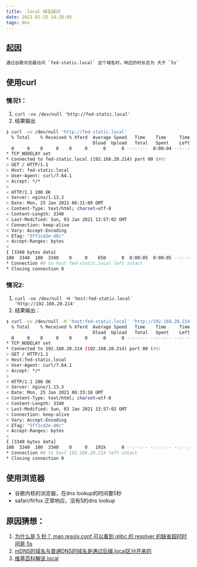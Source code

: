 ```yaml
---
title: .local 域名疑问
date: 2021-01-25 14:28:03
tags: dns
---
```


## 起因
    通过谷歌浏览器访问 `fed-static.local` 这个域名时，响应的时长总为 大于 `5s`

## 使用curl
### 情况1：
1. `curl -vo /dev/null 'http://fed-static.local'`
2. 结果输出
```bash
❯ curl -vo /dev/null 'http://fed-static.local'
  % Total    % Received % Xferd  Average Speed   Time    Time     Time  Current
                                 Dload  Upload   Total   Spent    Left  Speed
  0     0    0     0    0     0      0      0 --:--:--  0:00:04 --:--:--     0*   Trying 192.168.20.214...
* TCP_NODELAY set
* Connected to fed-static.local (192.168.20.214) port 80 (#0)
> GET / HTTP/1.1
> Host: fed-static.local
> User-Agent: curl/7.64.1
> Accept: */*
>
< HTTP/1.1 200 OK
< Server: nginx/1.13.3
< Date: Mon, 25 Jan 2021 06:31:09 GMT
< Content-Type: text/html; charset=utf-8
< Content-Length: 3340
< Last-Modified: Sun, 03 Jan 2021 13:57:02 GMT
< Connection: keep-alive
< Vary: Accept-Encoding
< ETag: "5ff1cd2e-d0c"
< Accept-Ranges: bytes
<
{ [3340 bytes data]
100  3340  100  3340    0     0    650      0  0:00:05  0:00:05 --:--:--   783
* Connection #0 to host fed-static.local left intact
* Closing connection 0
```

### 情况2:
1. `curl -vo /dev/null -H 'host:fed-static.local' 'http://192.168.20.214'`
2. 结果输出：
```bash
❯ curl -vo /dev/null -H 'host:fed-static.local' 'http://192.168.20.214'
  % Total    % Received % Xferd  Average Speed   Time    Time     Time  Current
                                 Dload  Upload   Total   Spent    Left  Speed
  0     0    0     0    0     0      0      0 --:--:-- --:--:-- --:--:--     0*   Trying 192.168.20.214...
* TCP_NODELAY set
* Connected to 192.168.20.214 (192.168.20.214) port 80 (#0)
> GET / HTTP/1.1
> Host:fed-static.local
> User-Agent: curl/7.64.1
> Accept: */*
>
< HTTP/1.1 200 OK
< Server: nginx/1.13.3
< Date: Mon, 25 Jan 2021 06:33:18 GMT
< Content-Type: text/html; charset=utf-8
< Content-Length: 3340
< Last-Modified: Sun, 03 Jan 2021 13:57:02 GMT
< Connection: keep-alive
< Vary: Accept-Encoding
< ETag: "5ff1cd2e-d0c"
< Accept-Ranges: bytes
<
{ [3340 bytes data]
100  3340  100  3340    0     0   191k      0 --:--:-- --:--:-- --:--:--  191k
* Connection #0 to host 192.168.20.214 left intact
* Closing connection 0
```

## 使用浏览器

- 谷歌内核的浏览器，在dns lookup的时间要5秒
- safari/firfox 正常响应，没有5的dns lookup


## 原因猜想：
1. [为什么是 5 秒？ man resolv.conf 可以看到 glibc 的 resolver 的缺省超时时间是 5s](https://www.cnblogs.com/bonelee/p/7567029.html)
2. [mDNS的域名与普通DNS的域名是通过后缀.local区分开来的](https://www.bookstack.cn/read/kubernetes-practice-guide/troubleshooting-cases-dns-lookup-5s-delay.md)
3. [维基百科解说.local](https://en.wikipedia.org/wiki/.local)